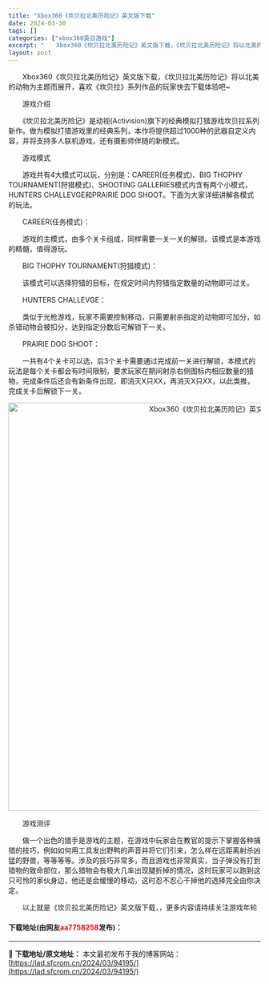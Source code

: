 ```yaml
---
title: "Xbox360《坎贝拉北美历险记》英文版下载"
date: 2024-03-30
tags: []
categories: ["xbox360英日游戏"]
excerpt: "　　Xbox360《坎贝拉北美历险记》英文版下载，《坎贝拉北美历险记》将以北美的动物为主题而展开，喜欢《坎贝拉》系列作品的玩家快去下载体验吧~ 　　游戏介绍 　　《坎贝拉北美历险记》是动视(Activision)旗下的经典模拟打猎游戏坎贝拉系列新作。做为模拟打猎游戏里的经典系列，本作将提供超过100&hellip;"
layout: post
---
```


 <p>　　Xbox360《坎贝拉北美历险记》英文版下载，《坎贝拉北美历险记》将以北美的动物为主题而展开，喜欢《坎贝拉》系列作品的玩家快去下载体验吧~</p> <p>　　游戏介绍</p> <p>　　《坎贝拉北美历险记》是动视(Activision)旗下的经典模拟打猎游戏坎贝拉系列新作。做为模拟打猎游戏里的经典系列，本作将提供超过1000种的武器自定义内容，并将支持多人联机游戏，还有摄影师伴随的新模式。</p> <p>　　游戏模式</p> <p>　　游戏共有4大模式可以玩，分别是：CAREER(任务模式)、BIG THOPHY TOURNAMENT(狩猎模式)、SHOOTING GALLERIES模式内含有两个小模式，HUNTERS CHALLEVGE和PRAIRIE DOG SHOOT。下面为大家详细讲解各模式的玩法。</p> <p>　　CAREER(任务模式)：</p> <p>　　游戏的主模式，由多个关卡组成，同样需要一关一关的解锁。该模式是本游戏的精髓，值得游玩。</p> <p>　　BIG THOPHY TOURNAMENT(狩猎模式)：</p> <p>　　该模式可以选择狩猎的目标，在规定时间内狩猎指定数量的动物即可过关。</p> <p>　　HUNTERS CHALLEVGE：</p> <p>　　类似于光枪游戏，玩家不需要控制移动，只需要射杀指定的动物即可加分，如杀错动物会被扣分，达到指定分数后可解锁下一关。</p> <p>　　PRAIRIE DOG SHOOT：</p> <p>　　一共有4个关卡可以选，后3个关卡需要通过完成前一关进行解锁，本模式的玩法是每个关卡都会有时间限制，要求玩家在期间射杀右侧图标内相应数量的猎物，完成条件后还会有新条件出现，即消灭X只XX，再消灭X只XX，以此类推，完成关卡后解锁下一关。</p> <p align="center"><img align="" border="0" src="https://lad.sfcrom.cn/wp-content/uploads/2024/03/20240330_6607df4b85241.jpg" width="816" alt="Xbox360《坎贝拉北美历险记》英文版下载" /></p> <p>　　游戏测评</p> <p>　　做一个出色的猎手是游戏的主题，在游戏中玩家会在教官的提示下掌握各种捕猎的技巧，例如如何用工具发出野鸭的声音并将它们引来，怎么样在远距离射杀凶猛的野兽，等等等等。涉及的技巧非常多，而且游戏也非常真实，当子弹没有打到猎物的致命部位，那么猎物会有极大几率出现腿折掉的情况，这时玩家可以跑到这只可怜的家伙身边，他还是会缓慢的移动，这时忍不忍心干掉他的选择完全由你决定。</p> <p>　　以上就是《坎贝拉北美历险记》英文版下载，，更多内容请持续关注游戏年轮</p> <p><h4>下载地址(由网友<font color="red">aa7758258</font>发布)：</h4></p> 

---
📖 **下载地址/原文地址：** 本文最初发布于我的博客网站：[https://lad.sfcrom.cn/2024/03/94195/](https://lad.sfcrom.cn/2024/03/94195/)
